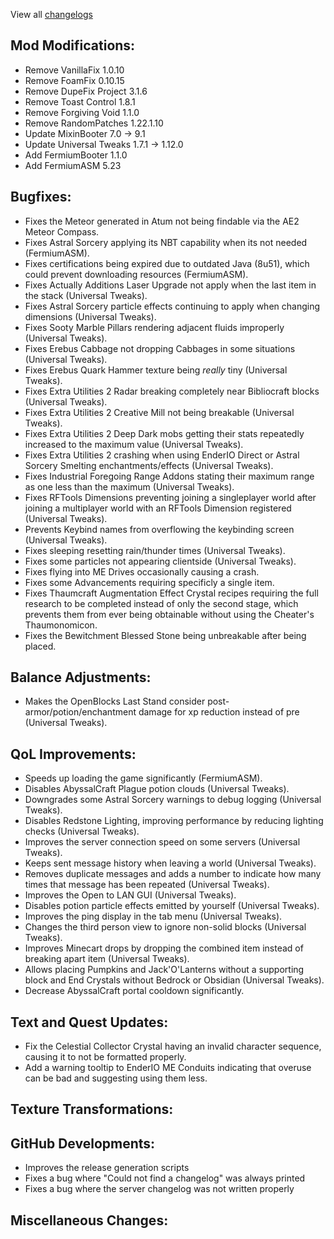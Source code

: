 
View all [changelogs](https://github.com/Divine-Journey-2/Divine-Journey-2/tree/main/changelog)

## Mod Modifications:

- Remove VanillaFix 1.0.10
- Remove FoamFix 0.10.15
- Remove DupeFix Project 3.1.6
- Remove Toast Control 1.8.1
- Remove Forgiving Void 1.1.0
- Remove RandomPatches 1.22.1.10
- Update MixinBooter 7.0 -> 9.1
- Update Universal Tweaks 1.7.1 -> 1.12.0
- Add FermiumBooter 1.1.0
- Add FermiumASM 5.23

## Bugfixes:

- Fixes the Meteor generated in Atum not being findable via the AE2 Meteor Compass.
- Fixes Astral Sorcery applying its NBT capability when its not needed (FermiumASM).
- Fixes certifications being expired due to outdated Java (8u51), which could prevent downloading resources (FermiumASM).
- Fixes Actually Additions Laser Upgrade not apply when the last item in the stack (Universal Tweaks).
- Fixes Astral Sorcery particle effects continuing to apply when changing dimensions (Universal Tweaks).
- Fixes Sooty Marble Pillars rendering adjacent fluids improperly (Universal Tweaks).
- Fixes Erebus Cabbage not dropping Cabbages in some situations (Universal Tweaks).
- Fixes Erebus Quark Hammer texture being *really* tiny (Universal Tweaks).
- Fixes Extra Utilities 2 Radar breaking completely near Bibliocraft blocks (Universal Tweaks).
- Fixes Extra Utilities 2 Creative Mill not being breakable (Universal Tweaks).
- Fixes Extra Utilities 2 Deep Dark mobs getting their stats repeatedly increased to the maximum value (Universal Tweaks).
- Fixes Extra Utilities 2 crashing when using EnderIO Direct or Astral Sorcery Smelting enchantments/effects (Universal Tweaks).
- Fixes Industrial Foregoing Range Addons stating their maximum range as one less than the maximum (Universal Tweaks).
- Fixes RFTools Dimensions preventing joining a singleplayer world after joining a multiplayer world with an RFTools Dimension registered (Universal Tweaks).
- Prevents Keybind names from overflowing the keybinding screen (Universal Tweaks).
- Fixes sleeping resetting rain/thunder times (Universal Tweaks).
- Fixes some particles not appearing clientside (Universal Tweaks).
- Fixes flying into ME Drives occasionally causing a crash.
- Fixes some Advancements requiring specificly a single item.
- Fixes Thaumcraft Augmentation Effect Crystal recipes requiring the full research to be completed instead of only the second stage, which prevents them from ever being obtainable without using the Cheater's Thaumonomicon.
- Fixes the Bewitchment Blessed Stone being unbreakable after being placed.

## Balance Adjustments:

- Makes the OpenBlocks Last Stand consider post-armor/potion/enchantment damage for xp reduction instead of pre (Universal Tweaks).

## QoL Improvements:

- Speeds up loading the game significantly (FermiumASM).
- Disables AbyssalCraft Plague potion clouds (Universal Tweaks).
- Downgrades some Astral Sorcery warnings to debug logging (Universal Tweaks).
- Disables Redstone Lighting, improving performance by reducing lighting checks (Universal Tweaks).
- Improves the server connection speed on some servers (Universal Tweaks).
- Keeps sent message history when leaving a world (Universal Tweaks).
- Removes duplicate messages and adds a number to indicate how many times that message has been repeated (Universal Tweaks).
- Improves the Open to LAN GUI (Universal Tweaks).
- Disables potion particle effects emitted by yourself (Universal Tweaks).
- Improves the ping display in the tab menu (Universal Tweaks).
- Changes the third person view to ignore non-solid blocks (Universal Tweaks).
- Improves Minecart drops by dropping the combined item instead of breaking apart item (Universal Tweaks).
- Allows placing Pumpkins and Jack'O'Lanterns without a supporting block and End Crystals without Bedrock or Obsidian (Universal Tweaks).
- Decrease AbyssalCraft portal cooldown significantly.

## Text and Quest Updates:

- Fix the Celestial Collector Crystal having an invalid character sequence, causing it to not be formatted properly.
- Add a warning tooltip to EnderIO ME Conduits indicating that overuse can be bad and suggesting using them less.

## Texture Transformations:



## GitHub Developments:

- Improves the release generation scripts
- Fixes a bug where "Could not find a changelog" was always printed
- Fixes a bug where the server changelog was not written properly


## Miscellaneous Changes:
